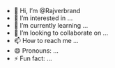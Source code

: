 - 👋 Hi, I’m @Rajverbrand
- 👀 I’m interested in ...
- 🌱 I’m currently learning ...
- 💞️ I’m looking to collaborate on ...
- 📫 How to reach me ...
- 😄 Pronouns: ...
- ⚡ Fun fact: ...

<!---
Rajverbrand/Rajverbrand is a ✨ special ✨ repository because its `README.md` (this file) appears on your GitHub profile.
You can click the Preview link to take a look at your changes.
--->
